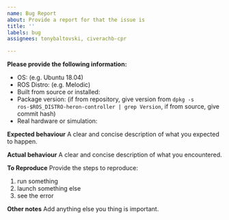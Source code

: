 ```yaml
---
name: Bug Report
about: Provide a report for that the issue is
title: ''
labels: bug
assignees: tonybaltovski, civerachb-cpr

---
```


**Please provide the following information:**
 - OS: (e.g. Ubuntu 18.04)
 - ROS Distro: (e.g. Melodic)
 - Built from source or installed:
 - Package version: (if from repository, give version from `dpkg -s ros-$ROS_DISTRO-heron-controller | grep Version`,
   if from source, give commit hash)
 - Real hardware or simulation:

 **Expected behaviour**
 A clear and concise description of what you expected to happen.

 **Actual behaviour**
 A clear and concise description of what you encountered.

**To Reproduce**
Provide the steps to reproduce:
1. run something
2. launch something else
3. see the error


**Other notes**
Add anything else you thing is important.
